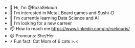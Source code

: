 - 👋 Hi, I’m @RozaSekouri
- 👀 I’m interested in Metal, Board games and Sushi :D
- 🌱 I’m currently learning Data Science and AI 
- 💞️ I’m looking for a new carreer 
- 📫 How to reach me https://www.linkedin.com/in/rsekouris/
- 😄 Pronouns: She/Her
- ⚡ Fun fact: Cat Mom of 6 cats >.<

<!---
RozaSekouri/RozaSekouri is a ✨ special ✨ repository because its `README.md` (this file) appears on your GitHub profile.
You can click the Preview link to take a look at your changes.
--->
